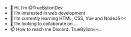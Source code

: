 - 👋 Hi, I’m @TrueBylionDev
- 👀 I’m interested in web development
- 🌱 I’m currently learning HTML, CSS, Vue and NodeJS<<
- 💞️ I’m looking to collaborate on ...
- 📫 How to reach me Discord: TrueBylion<<...

<!---
TrueBylionDev/TrueBylionDev is a ✨ special ✨ repository because its `README.md` (this file) appears on your GitHub profile.
You can click the Preview link to take a look at your changes.
--->
